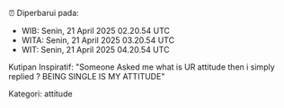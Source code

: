 ⏰ Diperbarui pada:
- WIB: Senin, 21 April 2025 02.20.54 UTC
- WITA: Senin, 21 April 2025 03.20.54 UTC
- WIT: Senin, 21 April 2025 04.20.54 UTC

Kutipan Inspiratif:
"Someone Asked me what is UR attitude then i simply replied ? BEING SINGLE IS MY ATTITUDE"


Kategori: attitude

